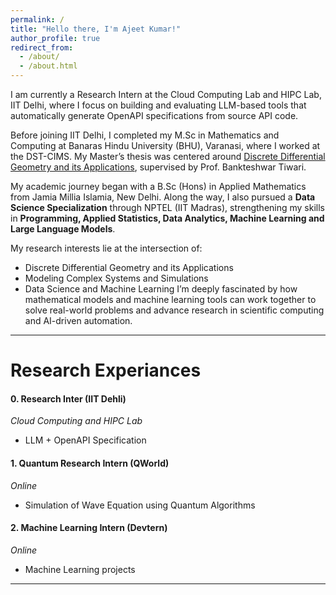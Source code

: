 ```yaml
---
permalink: /
title: "Hello there, I'm Ajeet Kumar!"
author_profile: true
redirect_from: 
  - /about/
  - /about.html
---
```


I am currently a Research Intern at the Cloud Computing Lab and HIPC Lab, IIT Delhi, where I focus on building and evaluating LLM-based tools that automatically generate OpenAPI specifications from source API code.

Before joining IIT Delhi, I completed my M.Sc in Mathematics and Computing at Banaras Hindu University (BHU), Varanasi, where I worked at the DST-CIMS. My Master’s thesis was centered around [Discrete Differential Geometry and its Applications](master-thesis.pdf), supervised by Prof. Bankteshwar Tiwari.


My academic journey began with a B.Sc (Hons) in Applied Mathematics from Jamia Millia Islamia, New Delhi. Along the way, I also pursued a **Data Science Specialization** through NPTEL (IIT Madras), strengthening my skills in **Programming, Applied Statistics, Data Analytics, Machine Learning and Large Language Models**.

My research interests lie at the intersection of:
- Discrete Differential Geometry and its Applications
- Modeling Complex Systems and Simulations
- Data Science and Machine Learning
I’m deeply fascinated by how mathematical models and machine learning tools can work together to solve real-world problems and advance research in scientific computing and AI-driven automation.

---
Research Experiances
=====

#### 0. Research Inter (IIT Dehli)
*Cloud Computing and HIPC Lab*

- LLM + OpenAPI Specification

#### 1. Quantum Research Intern (QWorld)
*Online*
- Simulation of Wave Equation using Quantum Algorithms

#### 2. Machine Learning Intern (Devtern)
*Online*
- Machine Learning projects

---

